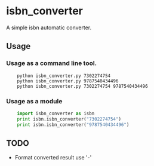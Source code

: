 isbn_converter
==============
A simple isbn automatic converter.

Usage
--------------
### Usage as a command line tool.

``` shell
    python isbn_converter.py 7302274754
    python isbn_converter.py 9787540434496
    python isbn_converter.py 7302274754 9787540434496
```

### Usage as a module
``` python
    import isbn_converter as isbn
    print isbn.isbn_converter("7302274754")
    print isbn.isbn_converter("9787540434496")
```

TODO
--------------
* Format converted result use '-'
